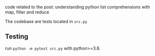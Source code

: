 code related to the post: understanding python list comprehensions with map, filter and reduce 

The codebase are tests located in `src.py`

## Testing

run `python -m pytest src.py` with python>=3.8.

